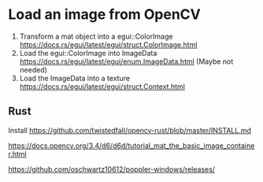 # Load an image from OpenCV
1. Transform a mat object into a egui::ColorImage https://docs.rs/egui/latest/egui/struct.ColorImage.html
2. Load the egui::ColorImage into ImageData https://docs.rs/egui/latest/egui/enum.ImageData.html (Maybe not needed)
3. Load the ImageData into a texture https://docs.rs/egui/latest/egui/struct.Context.html



## Rust
Install https://github.com/twistedfall/opencv-rust/blob/master/INSTALL.md


https://docs.opencv.org/3.4/d6/d6d/tutorial_mat_the_basic_image_container.html



https://github.com/oschwartz10612/poppler-windows/releases/